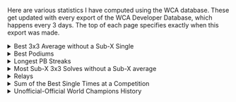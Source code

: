 Here are various statistics I have computed using the WCA database. These get updated with every export of the WCA Developer Database, which happens every 3 days. The top of each page specifies exactly when this export was made.

<details>
<summary>Best 3x3 Average without a Sub-X Single</summary>
<ul>
<li><a href="bestaveragewithoutsubxsingle/sub5.html">Sub-5</a></li>
<li><a href="bestaveragewithoutsubxsingle/sub6.html">Sub-6</a></li>
<li><a href="bestaveragewithoutsubxsingle/sub7.html">Sub-7</a></li>
<li><a href="bestaveragewithoutsubxsingle/sub8.html">Sub-8</a></li>
<li><a href="bestaveragewithoutsubxsingle/sub9.html">Sub-9</a></li>
<li><a href="bestaveragewithoutsubxsingle/sub10.html">Sub-10</a></li>
</ul>
</details>

<details>
  <summary>Best Podiums</summary>
<ul>
<li><a href="bestpodiums/333.html">3x3</a></li>
<li><a href="bestpodiums/222.html">2x2</a></li>
<li><a href="bestpodiums/444.html">4x4</a></li>
<li><a href="bestpodiums/555.html">5x5</a></li>
<li><a href="bestpodiums/666.html">6x6</a></li>
<li><a href="bestpodiums/777.html">7x7</a></li>
<li><a href="bestpodiums/333bf.html">3BLD</a></li>
<li><a href="bestpodiums/333fm.html">FMC</a></li>
<li><a href="bestpodiums/333oh.html">OH</a></li>
<li><a href="bestpodiums/333ft.html">Feet</a></li>
<li><a href="bestpodiums/clock.html">Clock</a></li>
<li><a href="bestpodiums/minx.html">Megaminx</a></li>
<li><a href="bestpodiums/pyram.html">Pyraminx</a></li>
<li><a href="bestpodiums/skewb.html">Skewb</a></li>
<li><a href="bestpodiums/sq1.html">Square-1</a></li>
<li><a href="bestpodiums/444bf.html">4BLD</a></li>
<li><a href="bestpodiums/555bf.html">5BLD</a></li>
<li><a href="bestpodiums/333mbf.html">MBLD</a></li>
</ul>
</details>
<details>
  <summary>Longest PB Streaks</summary>
<ul>
<li><a href="pbstreaks/pb_streak.html">All competitions</a></li>
<li><a href="pbstreaks/pb_streak_exfmc.html">Excluding FMC-Only comps</a></li>
<li><a href="pbstreaks/pb_streak_exfmcbld.html">Excluding FMC-and-BLD-Only comps</a></li>
</ul>
</details>
<details>
  <summary>Most Sub-X 3x3 Solves without a Sub-X average</summary>
<ul>
<li><a href="mostsubxsinglewithoutsubxaverage/6.html">Sub-6</a></li>
<li><a href="mostsubxsinglewithoutsubxaverage/7.html">Sub-7</a></li>
<li><a href="mostsubxsinglewithoutsubxaverage/8.html">Sub-8</a></li>
<li><a href="mostsubxsinglewithoutsubxaverage/9.html">Sub-9</a></li>
<li><a href="mostsubxsinglewithoutsubxaverage/10.html">Sub-10</a></li>
</ul>
</details>
<details>
  <summary>Relays</summary>
<i>Using PB single times</i>
<ul>
<li><a href="sumbesttime/all_events_relay.html">All Events (excl. MBLD & FMC)</a></li>
<li><a href="sumbesttime/guildford.html">Guildford</a></li>
<li><a href="sumbesttime/mini_guildford.html">Mini-Guildford</a></li>
<li><a href="sumbesttime/234.html">2-3-4 Relay</a></li>
<li><a href="sumbesttime/2345.html">2-3-4-5 Relay</a></li>
<li><a href="sumbesttime/23456.html">2-3-4-5-6 Relay</a></li>
<li><a href="sumbesttime/234567.html">2-3-4-5-6-7 Relay</a></li>
<li><a href="sumbesttime/333events.html">3x3 Events (3x3,3BLD,OH,Feet)</a></li>
<li><a href="sumbesttime/bld.html">3BLD, 4BLD and 5BLD</a></li>
<li><a href="sumbesttime/side.html">Side Events (Clock, Mega, Pyra, Skewb, SQ-1)</a></li>
<li><a href="sumbesttime/fast.html">Fast Events (2x2, Pyra, Skewb)</a></li>
</ul>
<i>Any requests, let me know!</i>
</details>
<details>
  <summary>Sum of the Best Single Times at a Competition</summary>
<i>(excluding FMC and MBLD)</i>
<ul>
<li><a href="sumbesttime/all.html">All Events</a></li>
<li><a href="sumbesttime/ex45bf.html">Excluding BigBLD</a></li>
</ul>
</details>
<details>
  <summary>Unofficial-Official World Champions History</summary>
<ul>
<li><a href="uowc/333.html">3x3</a></li>
<li><a href="uowc/222.html">2x2</a></li>
<li><a href="uowc/444.html">4x4</a></li>
<li><a href="uowc/555.html">5x5</a></li>
<li><a href="uowc/666.html">6x6</a></li>
<li><a href="uowc/777.html">7x7</a></li>
<li><a href="uowc/333bf.html">3BLD</a></li>
<li><a href="uowc/333fm.html">FMC</a></li>
<li><a href="uowc/333oh.html">OH</a></li>
<li><a href="uowc/333ft.html">Feet</a></li>
<li><a href="uowc/clock.html">Clock</a></li>
<li><a href="uowc/minx.html">Megaminx</a></li>
<li><a href="uowc/pyram.html">Pyraminx</a></li>
<li><a href="uowc/skewb.html">Skewb</a></li>
<li><a href="uowc/sq1.html">Square-1</a></li>
<li><a href="uowc/444bf.html">4BLD</a></li>
<li><a href="uowc/555bf.html">5BLD</a></li>
<li><a href="uowc/333mbf.html">MBLD</a></li>
</ul>
</details>
